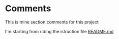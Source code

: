 # Comments

This is mine section comments for this project

I'm starting from riding the istruction file [README.md](README.md)
